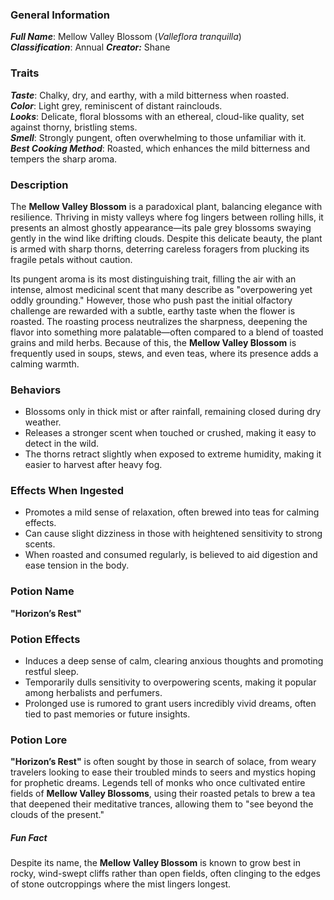 ### General Information

_**Full Name**_: Mellow Valley Blossom (_Valleflora tranquilla_)  
_**Classification**_: Annual
***Creator:*** Shane

### Traits

_**Taste**_: Chalky, dry, and earthy, with a mild bitterness when roasted.  
_**Color**_: Light grey, reminiscent of distant rainclouds.  
_**Looks**_: Delicate, floral blossoms with an ethereal, cloud-like quality, set against thorny, bristling stems.  
_**Smell**_: Strongly pungent, often overwhelming to those unfamiliar with it.  
_**Best Cooking Method**_: Roasted, which enhances the mild bitterness and tempers the sharp aroma.

### Description

The **Mellow Valley Blossom** is a paradoxical plant, balancing elegance with resilience. Thriving in misty valleys where fog lingers between rolling hills, it presents an almost ghostly appearance—its pale grey blossoms swaying gently in the wind like drifting clouds. Despite this delicate beauty, the plant is armed with sharp thorns, deterring careless foragers from plucking its fragile petals without caution.

Its pungent aroma is its most distinguishing trait, filling the air with an intense, almost medicinal scent that many describe as "overpowering yet oddly grounding." However, those who push past the initial olfactory challenge are rewarded with a subtle, earthy taste when the flower is roasted. The roasting process neutralizes the sharpness, deepening the flavor into something more palatable—often compared to a blend of toasted grains and mild herbs. Because of this, the **Mellow Valley Blossom** is frequently used in soups, stews, and even teas, where its presence adds a calming warmth.

### Behaviors

- Blossoms only in thick mist or after rainfall, remaining closed during dry weather.
- Releases a stronger scent when touched or crushed, making it easy to detect in the wild.
- The thorns retract slightly when exposed to extreme humidity, making it easier to harvest after heavy fog.

### Effects When Ingested

- Promotes a mild sense of relaxation, often brewed into teas for calming effects.
- Can cause slight dizziness in those with heightened sensitivity to strong scents.
- When roasted and consumed regularly, is believed to aid digestion and ease tension in the body.

### Potion Name

**"Horizon’s Rest"**

### Potion Effects

- Induces a deep sense of calm, clearing anxious thoughts and promoting restful sleep.
- Temporarily dulls sensitivity to overpowering scents, making it popular among herbalists and perfumers.
- Prolonged use is rumored to grant users incredibly vivid dreams, often tied to past memories or future insights.

### Potion Lore

**"Horizon’s Rest"** is often sought by those in search of solace, from weary travelers looking to ease their troubled minds to seers and mystics hoping for prophetic dreams. Legends tell of monks who once cultivated entire fields of **Mellow Valley Blossoms**, using their roasted petals to brew a tea that deepened their meditative trances, allowing them to "see beyond the clouds of the present."

##### Fun Fact

Despite its name, the **Mellow Valley Blossom** is known to grow best in rocky, wind-swept cliffs rather than open fields, often clinging to the edges of stone outcroppings where the mist lingers longest.